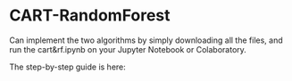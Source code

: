 # CART-RandomForest

Can implement the two algorithms by simply downloading all the files, and run the cart&rf.ipynb on your Jupyter Notebook or Colaboratory.

The step-by-step guide is here: 
